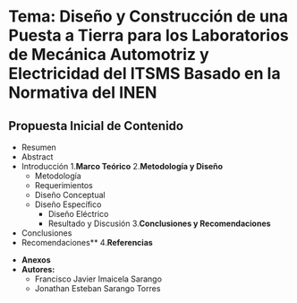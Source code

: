 # Tema: Diseño y Construcción de una Puesta a Tierra para los Laboratorios de Mecánica Automotriz y Electricidad del ITSMS Basado en la Normativa del INEN
## Propuesta Inicial de Contenido
- Resumen
- Abstract
- Introducción
1.**Marco Teórico**
2.**Metodología y Diseño**
  - Metodología
  - Requerimientos
  - Diseño Conceptual
  - Diseño Específico
    - Diseño Eléctrico
    - Resultado y Discusión
3.**Conclusiones y Recomendaciones**
 - Conclusiones
 - Recomendaciones**
4.**Referencias**
<!-- Hager, (2020). *Regímenes de Neutro en Baja Tensión*.
- NEC, (2018). *Instalaciones Eléctricas Residenciales*.
- *Norma ANSI/NFPA 70-250*
- *Norma ANSI/TIA-607*
- Oropeza, J. (2005) Libro de Oro de Puesta a Tierra Universal. Grounding and Bounding. Schneider Electrical México. 
- Ministerio Urbano de Desarrollo y Vivienda. (2018). Norma Ecuatoriana de la Construcción NEC. Instalaciones Eléctricas. Código NEC-SB-IE. Edición. Ministerio de Desarrollo Urbano y Vivienda (MIDUVI). 
- Instituto Ecuatoriano De Normalización INEN (2001). Código De Práctica Ecuatoriano CPE INEN 19:2001. 
- Comité Ejecutivo de la Norma Ecuatoriana de la Construcción (2013). *Norma Ecuatoriana de Construcción NEC, Instalaciones Electromecánicas*. Cap. 15. Edición  Ministerio de Desarrollo Urbano y Vivienda (MIDUVI). -->
- **Anexos**
- **Autores:**
  - Francisco Javier Imaicela Sarango 
  - Jonathan Esteban Sarango Torres
